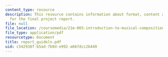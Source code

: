 ```yaml
---
content_type: resource
description: This resource contains information about format, content and deadlines
  for the final project report.
file: null
file_location: /coursemedia/21m-065-introduction-to-musical-composition-fall-2005/c542938fb5ad7b9de992a667dcc2b449_report_guideln.pdf
file_type: application/pdf
resourcetype: Document
title: report_guideln.pdf
uid: c542938f-b5ad-7b9d-e992-a667dcc2b449
---
```

